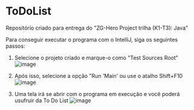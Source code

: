 # ToDoList
Repositório criado para entrega do "ZG-Hero Project trilha (K1-T3): Java"

Para conseguir executar o programa com o IntelliJ, siga os seguintes passos:

1. Selecione o projeto criado e marque-o como "Test Sources Root"
![image](https://user-images.githubusercontent.com/80770771/185773521-98acddee-0799-49df-8f0f-902e18d260d6.png)

2. Após isso, selecione a opção "Run 'Main' ou use o atalho Shift+F10
![image](https://user-images.githubusercontent.com/80770771/185773562-711ce6db-d9b6-4cb3-925c-ba7300617d2e.png)

3. Uma tela irá se abrir com o programa em execução e você poderá usufruir da To Do List
![image](https://user-images.githubusercontent.com/80770771/185773605-c4c7e414-ba27-410c-b02d-6e290153a323.png)

